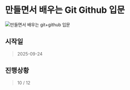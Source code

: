 # 만들면서 배우는 Git Github 입문

![만들면서 배우는 git+github 입문](https://image.yes24.com/goods/19684104/XL)

## 시작일

> 2025-09-24

## 진행상황

> 10 / 12
